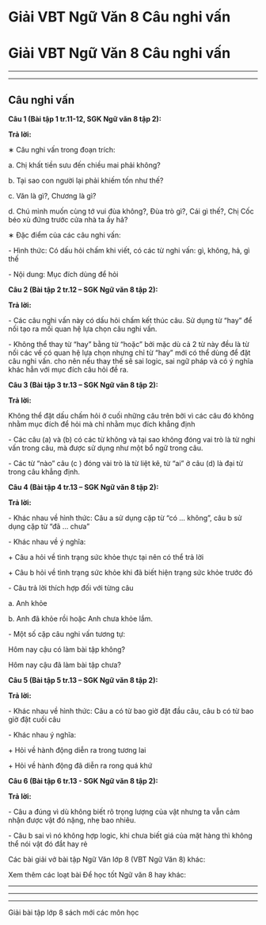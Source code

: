 # Giải VBT Ngữ Văn 8 Câu nghi vấn

# Giải VBT Ngữ Văn 8 Câu nghi vấn

* * *

* * *

## Câu nghi vấn

**Câu 1 (Bài tập 1 tr.11-12, SGK Ngữ văn 8 tập 2):**

**Trả lời:**

∗ Câu nghi vấn trong đoạn trích: 

a. Chị khất tiền sưu đến chiều mai phải không? 

b. Tại sao con người lại phải khiếm tốn như thế? 

c. Văn là gì?, Chương là gì? 

d. Chú mình muốn cùng tớ vui đùa không?, Đùa trò gì?, Cái gì thế?, Chị Cốc béo xù đứng trước cửa nhà ta ấy hả? 

∗ Đặc điểm của các câu nghi vấn: 

\- Hình thức: Có dấu hỏi chấm khi viết, có các từ nghi vấn: gì, không, hả, gì thế 

\- Nội dung: Mục đích dùng để hỏi 

**Câu 2 (Bài tập 2 tr.12 – SGK Ngữ văn 8 tập 2):**

**Trả lời:**

\- Các câu nghi vấn này có dấu hỏi chấm kết thúc câu. Sử dụng từ “hay” để nối tạo ra mối quan hệ lựa chọn câu nghi vấn. 

\- Không thể thay từ “hay” bằng từ “hoặc” bởi mặc dù cả 2 từ này đều là từ nối các vế có quan hệ lựa chọn nhưng chỉ từ “hay” mới có thể dùng để đặt câu nghi vấn. cho nên nếu thay thế sẽ sai logic, sai ngữ pháp và có ý nghĩa khác hẳn với mục đích câu hỏi đề ra. 

**Câu 3 (Bài tập 3 tr.13 – SGK Ngữ văn 8 tập 2):**

**Trả lời:**

Không thể đặt dấu chấm hỏi ở cuối những câu trên bởi vì các câu đó không nhằm mục đích để hỏi mà chỉ nhằm mục đích khẳng định 

\- Các câu (a) và (b) có các từ không và tại sao không đóng vai trò là từ nghi vấn trong câu, mà được sử dụng như một bổ ngữ trong câu. 

\- Các từ “nào” câu (c ) đóng vài trò là từ liệt kê, từ “ai” ở câu (d) là đại từ trong câu khẳng định. 

**Câu 4 (Bài tập 4 tr.13 – SGK Ngữ văn 8 tập 2):**

**Trả lời:**

\- Khác nhau về hình thức: Câu a sử dụng cặp từ “có … không”, câu b sử dụng cặp từ “đã … chưa” 

\- Khác nhau về ý nghĩa: 

\+ Câu a hỏi về tình trạng sức khỏe thực tại nên có thể trả lời 

\+ Câu b hỏi về tình trạng sức khỏe khi đã biết hiện trạng sức khỏe trước đó 

\- Câu trả lời thích hợp đối với từng câu 

a. Anh khỏe 

b. Anh đã khỏe rồi hoặc Anh chưa khỏe lắm. 

\- Một số cặp câu nghi vấn tương tự: 

Hôm nay cậu có làm bài tập không? 

Hôm nay cậu đã làm bài tập chưa? 

**Câu 5 (Bài tập 5 tr.13 – SGK Ngữ văn 8 tập 2):**

**Trả lời:**

\- Khác nhau về hình thức: Câu a có từ bao giờ đặt đầu câu, câu b có từ bao giờ đặt cuối câu 

\- Khác nhau ý nghĩa: 

\+ Hỏi về hành động diễn ra trong tương lai 

\+ Hỏi về hành động đã diễn ra rong quá khứ 

**Câu 6 (Bài tập 6 tr.13 - SGK Ngữ văn 8 tập 2):**

**Trả lời:**

\- Câu a đúng vì dù không biết rõ trọng lượng của vật nhưng ta vẫn cảm nhận được vật đó nặng, nhẹ bao nhiêu. 

\- Câu b sai vì nó không hợp logic, khi chưa biết giá của mặt hàng thì không thể nói vật đó đắt hay rẻ 

Các bài giải vở bài tập Ngữ Văn lớp 8 (VBT Ngữ Văn 8) khác:

Xem thêm các loạt bài Để học tốt Ngữ văn 8 hay khác:

* * *

* * *

* * *

Giải bài tập lớp 8 sách mới các môn học
